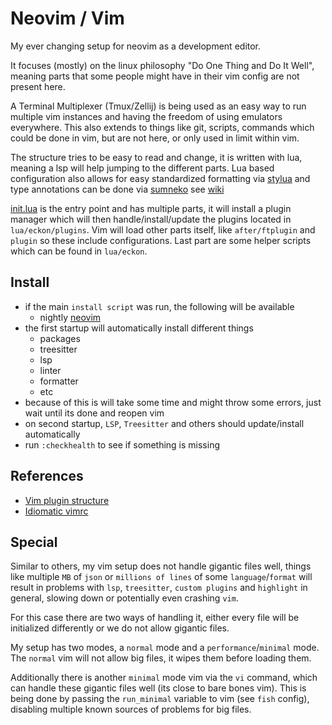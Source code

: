 # Neovim / Vim

My ever changing setup for neovim as a development editor.

It focuses (mostly) on the linux philosophy "Do One Thing and Do It Well",
meaning parts that some people might have in their vim config are not present here.

A Terminal Multiplexer (Tmux/Zellij) is being used as an easy way to run multiple vim instances and
having the freedom of using emulators everywhere.
This also extends to things like git, scripts, commands which could be done in vim,
but are not here, or only used in limit within vim.

The structure tries to be easy to read and change, it is written with lua,
meaning a lsp will help jumping to the different parts.
Lua based configuration also allows for easy standardized formatting
via [stylua](https://github.com/JohnnyMorganz/StyLua) and
type annotations can be done
via [sumneko](https://github.com/LuaLS/lua-language-server/wiki/Annotations)
see [wiki](https://luals.github.io/wiki/annotations/)

[init.lua](./init.lua) is the entry point and has multiple parts,
it will install a plugin manager which will then handle/install/update the plugins located in `lua/eckon/plugins`.
Vim will load other parts itself, like `after/ftplugin` and `plugin` so these include configurations.
Last part are some helper scripts which can be found in `lua/eckon`.

## Install

- if the main `install script` was run, the following will be available
  - nightly [neovim](https://github.com/neovim/neovim)
- the first startup will automatically install different things
  - packages
  - treesitter
  - lsp
  - linter
  - formatter
  - etc
- because of this is will take some time and might throw some errors,
  just wait until its done and reopen vim
- on second startup, `LSP`, `Treesitter` and others should update/install automatically
- run `:checkhealth` to see if something is missing

## References

- [Vim plugin structure](https://learnvimscriptthehardway.stevelosh.com/chapters/42.html)
- [Idiomatic vimrc](https://github.com/romainl/idiomatic-vimrc)

## Special

Similar to others, my vim setup does not handle gigantic files well,
things like multiple `MB` of `json` or `millions of lines` of some `language`/`format`
will result in problems with `lsp`, `treesitter`,
`custom plugins` and `highlight` in general,
slowing down or potentially even crashing `vim`.

For this case there are two ways of handling it,
either every file will be initialized differently
or we do not allow gigantic files.

My setup has two modes, a `normal` mode and a `performance`/`minimal` mode.
The `normal` vim will not allow big files, it wipes them before loading them.

Additionally there is another `minimal` mode vim via the `vi` command,
which can handle these gigantic files well (its close to bare bones vim).
This is being done by passing the `run_minimal` variable to vim (see `fish` config),
disabling multiple known sources of problems for big files.
